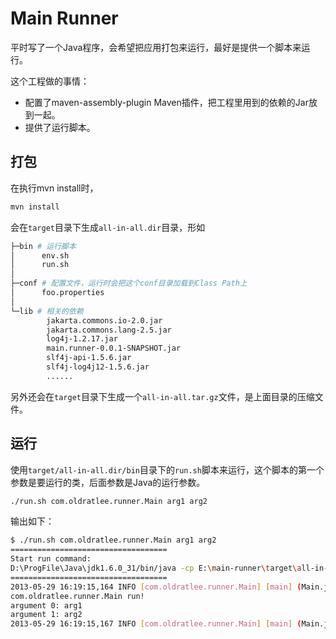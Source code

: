 Main Runner
========================

平时写了一个Java程序，会希望把应用打包来运行，最好是提供一个脚本来运行。

这个工程做的事情：

- 配置了maven-assembly-plugin Maven插件，把工程里用到的依赖的Jar放到一起。
- 提供了运行脚本。

打包
-------------------

在执行mvn install时，

```bash
mvn install
```

会在`target`目录下生成`all-in-all.dir`目录，形如

```bash
├─bin # 运行脚本
│      env.sh
│      run.sh
│
├─conf # 配置文件，运行时会把这个conf目录加载到Class Path上
│      foo.properties
│
└─lib # 相关的依赖
        jakarta.commons.io-2.0.jar
        jakarta.commons.lang-2.5.jar
        log4j-1.2.17.jar
        main.runner-0.0.1-SNAPSHOT.jar
        slf4j-api-1.5.6.jar
        slf4j-log4j12-1.5.6.jar
        ......
```

另外还会在`target`目录下生成一个`all-in-all.tar.gz`文件，是上面目录的压缩文件。

运行
----------------------

使用`target/all-in-all.dir/bin`目录下的`run.sh`脚本来运行，这个脚本的第一个参数是要运行的类，后面参数是Java的运行参数。

```bash
./run.sh com.oldratlee.runner.Main arg1 arg2
```

输出如下：

```bash
$ ./run.sh com.oldratlee.runner.Main arg1 arg2
===================================
Start run command:
D:\ProgFile\Java\jdk1.6.0_31/bin/java -cp E:\main-runner\target\all-in-one.dir\conf;E:\main-runner\target\all-in-one.dir\lib\hamcrest-core-1.3.jar;E:\main-runner\target\all-in-one.dir\lib\jakarta.commons.io-2.0.jar;E:\main-runner\target\all-in-one.dir\lib\jakarta.commons.lang-2.5.jar;E:\main-runner\target\all-in-one.dir\lib\junit-4.11.jar;E:\main-runner\target\all-in-one.dir\lib\log4j-1.2.17.jar;E:\main-runner\target\all-in-one.dir\lib\main.runner-0.0.1-SNAPSHOT.jar;E:\main-runner\target\all-in-one.dir\lib\slf4j-api-1.5.6.jar;E:\main-runner\target\all-in-one.dir\lib\slf4j-log4j12-1.5.6.jar; com.oldratlee.runner.Main arg1 arg2
===================================
2013-05-29 16:19:15,164 INFO [com.oldratlee.runner.Main] [main] (Main.java:13) - Hello World!
com.oldratlee.runner.Main run!
argument 0: arg1
argument 1: arg2
2013-05-29 16:19:15,167 INFO [com.oldratlee.runner.Main] [main] (Main.java:21) - Bye!
```
